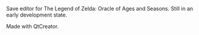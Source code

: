 Save editor for The Legend of Zelda: Oracle of Ages and Seasons. Still in an
early development state.

Made with QtCreator.

